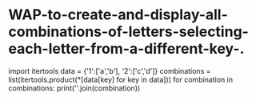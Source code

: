 # WAP-to-create-and-display-all-combinations-of-letters-selecting-each-letter-from-a-different-key-.

import itertools
data = {'1':['a','b'], '2':['c','d']}
combinations = list(itertools.product(*[data[key] for key in data]))
for combination in combinations:
 print(''.join(combination))

